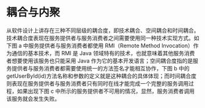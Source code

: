 # 耦合与内聚

从软件设计上讲存在三种不同层级的耦合度，即技术耦合、空间耦合和时间耦合。技术耦合度表现在服务提供者与服务消费者之间需要使用同一种技术实现方式。如下图 a 中服务提供者与服务消费者都使用 RMI（Remote Method Invocation）作为通信的基本技术，而 RMI 是 Java 领域特有的技术，也就意味着其他服务消费者想要使用该服务也只能采用 Java 作为它的基本开发语言；空间耦合度指的是服务提供者与服务消费者都需要使用统一的方法签名才能相互协作，下图 b 中的 getUserById(id)方法名称和参数的定义就是这种耦合的具体体现；而时间耦合度则表现在服务提供者与服务消费者只有同时在线才能完成一个完整的服务调用过程，如果出现下图 c 中所示的服务提供者不可用的情况，显然，服务消费者调用该服务就会发生失败。
